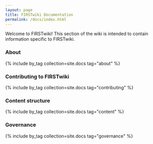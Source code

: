 ```yaml
---
layout: page
title: FIRSTwiki Documentation
permalink: /docs/index.html
---
```


Welcome to FIRSTwiki! This section of the wiki is intended to contain
information specific to FIRSTwiki.

### About

{% include by_tag collection=site.docs tag="about" %}

### Contributing to FIRSTwiki

{% include by_tag collection=site.docs tag="contributing" %}

### Content structure

{% include by_tag collection=site.docs tag="content" %}

### Governance

{% include by_tag collection=site.docs tag="governance" %}
